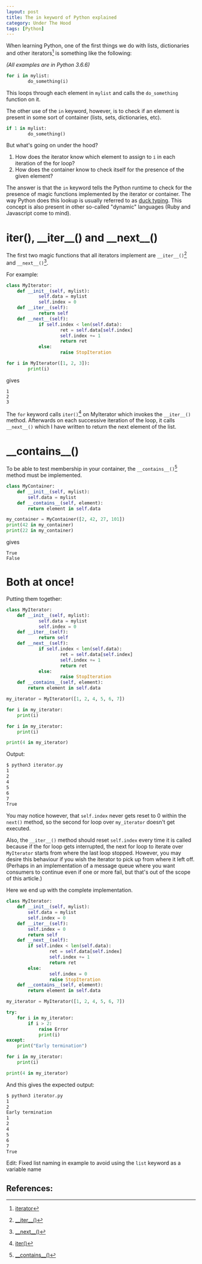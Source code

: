```yaml
---
layout: post
title: The in keyword of Python explained
category: Under The Hood
tags: [Python]
---
```


When learning Python, one of the first things we do with lists, dictionaries and other iterators[^1] is something like the following:

*(All examples are in Python 3.6.6)*

```python
for i in mylist:
        do_something(i)
```
This loops through each element in `mylist` and calls the `do_something` function on it.
<!--excerpt-->
The other use of the `in` keyword, however, is to check if an element is present in some sort of container (lists, sets, dictionaries, etc).

```python
if 1 in mylist:
        do_something()
```

But what's going on under the hood?

1. How does the iterator know which element to assign to `i` in each iteration of the for loop?
2. How does the container know to check itself for the presence of the given element?

The answer is that the `in` keyword tells the Python runtime to check for the presence of magic functions implemented by the iterator or container. The way Python does this lookup is usually referred to as [duck typing](https://en.wikipedia.org/wiki/Duck_typing). This concept is also present in other so-called "dynamic" languages (Ruby and Javascript come to mind).

# iter(), \_\_iter\_\_() and \_\_next\_\_()

The first two magic functions that all iterators implement are `__iter__()`[^2] and `__next__()`[^3].

For example:

```python
class MyIterator:
    def __init__(self, mylist):
            self.data = mylist
            self.index = 0
    def __iter__(self):
            return self
    def __next__(self):
            if self.index < len(self.data):
                    ret = self.data[self.index]
                    self.index += 1
                    return ret
            else:
                    raise StopIteration

for i in MyIterator([1, 2, 3]):
        print(i)
```
gives
```
1
2
3
```

The `for` keyword calls `iter()`[^4] on MyIterator which invokes the `__iter__()` method. Afterwards on each successive iteration of the loop, it calls `__next__()` which I have written to return the next element of the list.



# \_\_contains\_\_()

To be able to test membership in your container, the `__contains__()`[^5] method must be implemented.

```python
class MyContainer:
    def __init__(self, mylist):
        self.data = mylist
    def __contains__(self, element):
        return element in self.data

my_container = MyContainer([2, 42, 27, 101])
print(42 in my_container)
print(22 in my_container)
```
gives
```
True
False
```

# Both at once!

Putting them together:

```python
class MyIterator:
    def __init__(self, mylist):
            self.data = mylist
            self.index = 0
    def __iter__(self):
            return self
    def __next__(self):
            if self.index < len(self.data):
                    ret = self.data[self.index]
                    self.index += 1
                    return ret
            else:
                    raise StopIteration
    def __contains__(self, element):
    	return element in self.data

my_iterator = MyIterator([1, 2, 4, 5, 6, 7])

for i in my_iterator:
    print(i)

for i in my_iterator:
    print(i)

print(4 in my_iterator)
```

Output:
```bash
$ python3 iterator.py
1
2
4
5
6
7
True
```

You may notice however, that `self.index` never gets reset to 0 within the `next()` method, so the second for loop over `my_iterator` doesn't get executed. 

Also, the `__iter__()` method should reset `self.index` every time it is called because if the for loop gets interrupted, the next for loop to iterate over `MyIterator` starts from where the last loop stopped. However, you may desire this behaviour if you wish the iterator to pick up from where it left off. (Perhaps in an implementation of a message queue where you want consumers to continue even if one or more fail, but that's out of the scope of this article.)

Here we end up with the complete implementation.

```python
class MyIterator:
    def __init__(self, mylist):
        self.data = mylist
        self.index = 0
    def __iter__(self):
        self.index = 0
        return self
    def __next__(self):
        if self.index < len(self.data):
                ret = self.data[self.index]
                self.index += 1
                return ret
        else:
                self.index = 0
                raise StopIteration
    def __contains__(self, element):
    	return element in self.data

my_iterator = MyIterator([1, 2, 4, 5, 6, 7])

try:
    for i in my_iterator:
        if i > 2:
            raise Error
            print(i)
except:
    print("Early termination")

for i in my_iterator:
    print(i)

print(4 in my_iterator)
```

And this gives the expected output:

```bash
$ python3 iterator.py
1
2
Early termination
1
2
4
5
6
7
True
```

Edit: Fixed list naming in example to avoid using the `list` keyword as a variable name

## References:

[^1]: [iterator](https://docs.python.org/3/glossary.html#term-iterator)
[^2]: [\_\_iter\_\_()](https://docs.python.org/3/reference/datamodel.html#object.__iter__)
[^3]: [\_\_next\_\_()](https://docs.python.org/3/library/stdtypes.html#iterator.__next__)
[^4]: [iter()](https://docs.python.org/3/library/functions.html#iter)
[^5]: [\_\_contains\_\_()](https://docs.python.org/3/reference/datamodel.html#object.__contains__)